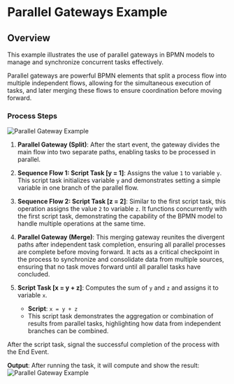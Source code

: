# Parallel Gateways Example

## Overview

This example illustrates the use of parallel gateways in BPMN models to manage and synchronize concurrent tasks effectively.

Parallel gateways are powerful BPMN elements that split a process flow into multiple independent flows, allowing for the simultaneous execution of tasks, and later merging these flows to ensure coordination before moving forward.

### Process Steps

![Parallel Gateway Example](/images/parallel_gateway_ex1.png)
1. **Parallel Gateway (Split)**: After the start event, the gateway divides the main flow into two separate paths, enabling tasks to be processed in parallel.

2. **Sequence Flow 1: Script Task [y = 1]**: Assigns the value `1` to variable `y`. This script task initializes variable `y` and demonstrates setting a simple variable in one branch of the parallel flow.

3. **Sequence Flow 2: Script Task [z = 2]**: Similar to the first script task, this operation assigns the value `2` to variable `z`. It functions concurrently with the first script task, demonstrating the capability of the BPMN model to handle multiple operations at the same time.

4. **Parallel Gateway (Merge)**: This merging gateway reunites the divergent paths after independent task completion, ensuring all parallel processes are complete before moving forward. It acts as a critical checkpoint in the process to synchronize and consolidate data from multiple sources, ensuring that no task moves forward until all parallel tasks have concluded.

5. **Script Task [x = y + z]**: Computes the sum of `y` and `z` and assigns it to variable `x`.
   - **Script**: `x = y + z`
   - This script task demonstrates the aggregation or combination of results from parallel tasks, highlighting how data from independent branches can be combined.

After the script task, signal the successful completion of the process with the End Event.

**Output**:
After running the task, it will compute and show the result:
![Parallel Gateway Example](/images/parallel_gateway_ex2.png)

```{tags} explanation, building_diagrams
```
